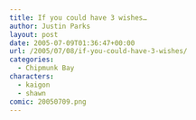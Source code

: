 ```yaml
---
title: If you could have 3 wishes…
author: Justin Parks
layout: post
date: 2005-07-09T01:36:47+00:00
url: /2005/07/08/if-you-could-have-3-wishes/
categories:
  - Chipmunk Bay
characters:
  - kaigon
  - shawn
comic: 20050709.png
---
```

